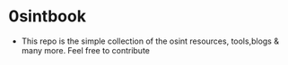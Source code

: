 # 0sintbook

- This repo is the simple collection of the osint resources, tools,blogs & many more. Feel free to contribute

# 
